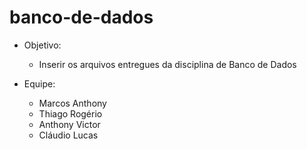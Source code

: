 # banco-de-dados

- Objetivo:
  - Inserir os arquivos entregues da disciplina de Banco de Dados

- Equipe:
  - Marcos Anthony
  - Thiago Rogério
  - Anthony Victor
  - Cláudio Lucas
